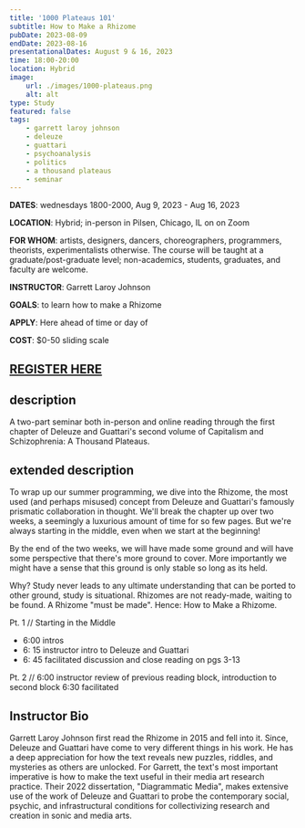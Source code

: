 ```yaml
---
title: '1000 Plateaus 101'
subtitle: How to Make a Rhizome
pubDate: 2023-08-09
endDate: 2023-08-16
presentationalDates: August 9 & 16, 2023
time: 18:00-20:00
location: Hybrid
image:
    url: ./images/1000-plateaus.png
    alt: alt
type: Study
featured: false
tags:
    - garrett laroy johnson
    - deleuze
    - guattari
    - psychoanalysis
    - politics
    - a thousand plateaus
    - seminar
---
```


**DATES**: wednesdays 1800-2000, Aug 9, 2023 - Aug 16, 2023

**LOCATION**: Hybrid; in-person in Pilsen, Chicago, IL on on Zoom

**FOR WHOM**: artists, designers, dancers, choreographers, programmers, theorists, experimentalists otherwise. The course will be taught at a graduate/post-graduate level; non-academics, students, graduates, and faculty are welcome.

**INSTRUCTOR**: Garrett Laroy Johnson

**GOALS**: to learn how to make a Rhizome

**APPLY**: Here ahead of time or day of

**COST**: $0-50 sliding scale

## [REGISTER HERE](https://ko-fi.com/ccam_chicago/shop)

## description

A two-part seminar both in-person and online reading through the first chapter of Deleuze and Guattari's second volume of Capitalism and Schizophrenia: A Thousand Plateaus.

## extended description

To wrap up our summer programming, we dive into the Rhizome, the most used (and perhaps misused) concept from Deleuze and Guattari's famously prismatic collaboration in thought. We'll break the chapter up over two weeks, a seemingly a luxurious amount of time for so few pages. But we're always starting in the middle, even when we start at the beginning!

By the end of the two weeks, we will have made some ground and will have some perspective that there's more ground to cover. More importantly we might have a sense that this ground is only stable so long as its held.

Why? Study never leads to any ultimate understanding that can be ported to other ground, study is situational. Rhizomes are not ready-made, waiting to be found. A Rhizome "must be made". Hence: How to Make a Rhizome.

Pt. 1 // Starting in the Middle

- 6:00 intros
- 6: 15 instructor intro to Deleuze and Guattari
- 6: 45 facilitated discussion and close reading on pgs 3-13

Pt. 2 //
6:00 instructor review of previous reading block, introduction to second block
6:30 facilitated

<!-- In this seven-session seminar, we will work through key sections of A Thousand Plateaus. CCAM's selection of ATP as the basis of their first seminar is not incidental. Indeed, Deleuze once wrote "where to begin in philosophy has always - rightly - been regarded as a very delicate problem"[0]. The text models creative inquiry or inquiring creation that is unapologetically non-deferential to creativity or inquiry. This deep transdisciplinarity is borne out in myriad scholars and artists who have taken up the arrows shot by Deleuze and Guattari [1]. D&G's characterization of philosophy as the creation of concepts make it a clear friend to artists, designers, musicians, and dancers wishing to deepen their work's intellectual project. Crosswise, it affords the possibility for creative impulse (what Brian Massumi calls the "shock to thought") to writers and humanists. In short, we will pursue what it means to generate theoretical studies for practice as well as practices for study.

This course will be conducted for both true beginners of philosophy and Deleuze and Guattari as well for those returning to the text with a beginner spirit. Deleuze also characterized philosophy not as a guidebook but as a "tool box". In this sense we will learn and practice expressive techniques of some of these conceptual tools. With an eye for safety we will heed Deleuze and Guattari's many caveats. Practiced in and outside of class, a crucial outcome of the course will be facility with close reading. Close reading can be understood as an analytic, reflective, and discursive practice that seeks understanding of how the text's machines of thought work -- before plugging them into our own machines to make them useful elsewhere.

A Thousand Plateaus, the second co-written text by activist philosopher and clinical psychologist Felix Guattari and Gilles Deleuze, is a wild text representing the sustained collaboration of two very different and seemingly incompatible minds. Before meeting Guattari, Deleuze's work was characterized as rigorous yet provocative readings of the history of philosophy, in which he would "take a philosopher from behind and give them a child they wouldn't recognize". Guattari was an activist and psychoanalyst working clinically and experimentally at La Borde, a Parisian countryside for schizophrenics. Guattari, always keen for gathering and connecting ensembles of philosophers, activists, and thinkers, was recruited by Delueze into this truly unique dyadic thinking-making machine.

This class is an intro to deep transdisciplinarity: Deleuze and Guattari's four collaborative texts represent their omnivorous and insatiable appetite for systems of thought and practice as well as, traversing and careen through disciplinary walls, including art, classical and electronic music, literature, biology, psychoanalysis, thermodynamics, topological mathematics, linguistics and semiotics, theatre, physics, cybernetics, computation, film and cinema, and politics to name a few.

The reputation truly precedes it. On the one hand, the work has been derided as obtuse and esoteric and accused of misusing concepts borrowed from scientific disciplines. On the other, it continues to serve artists, writers, and scholars as a wellspring of generative and provocative concepts and affects almost half a century after its publication. The rhizomatic image of thought, the line of flight, becoming-woman, the body without organs, the assemblage, and the virtual pockmark many artist descriptions, literary criticisms, and even business management scholarship. Familiar concepts such as the refrain, territory, and chaos take on dynamic meanings in Deleuze and Guattari's far-from-equilibrium systems of thought.

We won't end having solved any great mysteries or found ready-made theoretical frameworks for our work. But we will have found ourselves a prism that catches the sun and moon a bit differently, something that diffracts new vibrancies of waves and rays into our work and into our eyes. -->

## Instructor Bio

Garrett Laroy Johnson first read the Rhizome in 2015 and fell into it. Since, Deleuze and Guattari have come to very different things in his work. He has a deep appreciation for how the text reveals new puzzles, riddles, and mysteries as others are unlocked. For Garrett, the text's most important imperative is how to make the text useful in their media art research practice. Their 2022 dissertation, "Diagrammatic Media", makes extensive use of the work of Deleuze and Guattari to probe the contemporary social, psychic, and infrastructural conditions for collectivizing research and creation in sonic and media arts.
